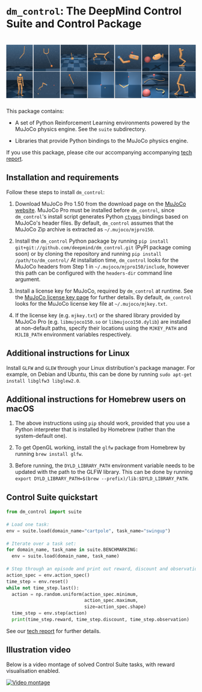 # `dm_control`: The DeepMind Control Suite and Control Package

# ![all domains](all_domains.png)

This package contains:

- A set of Python Reinforcement Learning environments powered by the MuJoCo
  physics engine. See the `suite` subdirectory.

- Libraries that provide Python bindings to the MuJoCo physics engine.

If you use this package, please cite our accompanying accompanying [tech report](https://arxiv.org/abs/1801.00690).

## Installation and requirements

Follow these steps to install `dm_control`:

1. Download MuJoCo Pro 1.50 from the download page on the [MuJoCo website](http://www.mujoco.org/).
   MuJoCo Pro must be installed before `dm_control`, since `dm_control`'s
   install script generates Python [`ctypes`](https://docs.python.org/2/library/ctypes.html)
   bindings based on MuJoCo's header files. By default, `dm_control` assumes
   that the MuJoCo Zip archive is extracted as `~/.mujoco/mjpro150`.

2. Install the `dm_control` Python package by running
   `pip install git+git://github.com/deepmind/dm_control.git`
   (PyPI package coming soon) or by cloning the repository and running
   `pip install /path/to/dm_control/`
   At installation time, `dm_control` looks for the MuJoCo headers from Step 1
   in `~/.mujoco/mjpro150/include`, however this path can be configured with the
   `headers-dir` command line argument.

3. Install a license key for MuJoCo, required by `dm_control` at runtime. See
   the [MuJoCo license key page](https://www.roboti.us/license.html) for further
   details. By default, `dm_control` looks for the MuJoCo license key file at
   `~/.mujoco/mjkey.txt`.

4. If the license key (e.g. `mjkey.txt`) or the shared library provided by
   MuJoCo Pro (e.g. `libmujoco150.so` or `libmujoco150.dylib`) are installed at
   non-default paths, specify their locations using the `MJKEY_PATH` and
   `MJLIB_PATH` environment variables respectively.

## Additional instructions for Linux

Install `GLFW` and `GLEW` through your Linux distribution's package manager.
For example, on Debian and Ubuntu, this can be done by running
`sudo apt-get install libglfw3 libglew2.0`.

## Additional instructions for Homebrew users on macOS

1. The above instructions using `pip` should work, provided that you
   use a Python interpreter that is installed by Homebrew (rather than the
   system-default one).

2. To get OpenGL working, install the `glfw` package from Homebrew by running
   `brew install glfw`.

3. Before running, the `DYLD_LIBRARY_PATH` environment variable needs to be
   updated with the path to the GLFW library. This can be done by running
   `export DYLD_LIBRARY_PATH=$(brew --prefix)/lib:$DYLD_LIBRARY_PATH`.

## Control Suite quickstart

```python
from dm_control import suite

# Load one task:
env = suite.load(domain_name="cartpole", task_name="swingup")

# Iterate over a task set:
for domain_name, task_name in suite.BENCHMARKING:
  env = suite.load(domain_name, task_name)

# Step through an episode and print out reward, discount and observation.
action_spec = env.action_spec()
time_step = env.reset()
while not time_step.last():
  action = np.random.uniform(action_spec.minimum,
                             action_spec.maximum,
                             size=action_spec.shape)
  time_step = env.step(action)
  print(time_step.reward, time_step.discount, time_step.observation)
```

See our [tech report](https://arxiv.org/abs/1801.00690) for further details.

## Illustration video

Below is a video montage of solved Control Suite tasks, with reward
visualisation enabled.

[![Video montage](https://img.youtube.com/vi/rAai4QzcYbs/0.jpg)](https://www.youtube.com/watch?v=rAai4QzcYbs)
